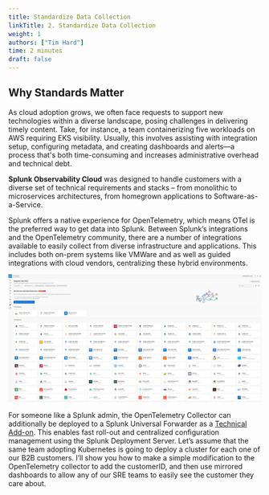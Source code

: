 ```yaml
---
title: Standardize Data Collection
linkTitle: 2. Standardize Data Collection
weight: 1
authors: ["Tim Hard"]
time: 2 minutes
draft: false
---
```


## Why Standards Matter

As cloud adoption grows, we often face requests to support new technologies within a diverse landscape, posing challenges in delivering timely content. Take, for instance, a team containerizing five workloads on AWS requiring EKS visibility. Usually, this involves assisting with integration setup, configuring metadata, and creating dashboards and alerts—a process that's both time-consuming and increases administrative overhead and technical debt.

**Splunk Observability Cloud** was designed to handle customers with a diverse set of technical requirements and stacks – from monolithic to microservices architectures, from homegrown applications to Software-as-a-Service. 

Splunk offers a native experience for OpenTelemetry, which means OTel is the preferred way to get data into Splunk.
Between Splunk’s integrations and the OpenTelemetry community, there are a number of integrations available to easily collect from diverse infrastructure and applications. This includes both on-prem systems like VMWare and as well as guided integrations with cloud vendors, centralizing these hybrid environments.

![Splunk Observability Cloud Integrations](../images/integrations.png?width=50vw)

For someone like a Splunk admin, the OpenTelemetry Collector can additionally be deployed to a Splunk Universal Forwarder as a [Technical Add-on](https://splunkbase.splunk.com/app/7125). This enables fast roll-out and centralized configuration management using the Splunk Deployment Server. 
Let’s assume that the same team adopting Kubernetes is going to deploy a cluster for each one of our B2B customers.  I’ll show you how to make a simple modification to the OpenTelemetry collector to add the customerID, and then use mirrored dashboards to allow any of our SRE teams to easily see the customer they care about. 

